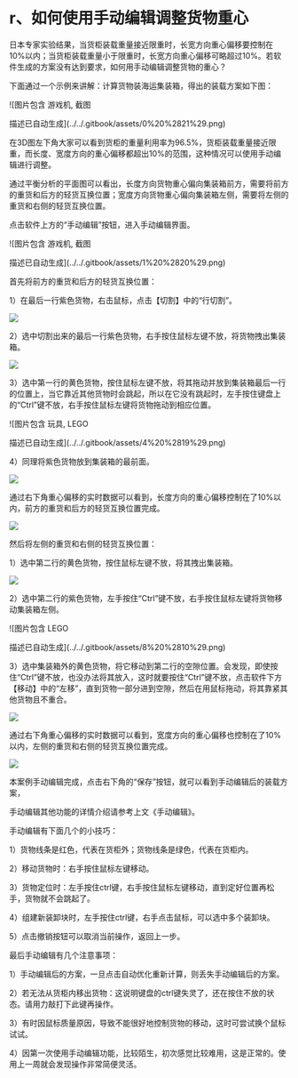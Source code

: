 # r、如何使用手动编辑调整货物重心

日本专家实验结果，当货柜装载重量接近限重时，长宽方向重心偏移要控制在10%以内；当货柜装载重量小于限重时，长宽方向重心偏移可略超过10%。若软件生成的方案没有达到要求，如何用手动编辑调整货物的重心？

下面通过一个示例来讲解：计算货物装海运集装箱，得出的装载方案如下图：

![&#x56FE;&#x7247;&#x5305;&#x542B; &#x6E38;&#x620F;&#x673A;, &#x622A;&#x56FE;

&#x63CF;&#x8FF0;&#x5DF2;&#x81EA;&#x52A8;&#x751F;&#x6210;](../../.gitbook/assets/0%20%2821%29.png)

在3D图左下角大家可以看到货柜的重量利用率为96.5%，货柜装载重量接近限重，而长度、宽度方向的重心偏移都超出10%的范围，这种情况可以使用手动编辑进行调整。

通过平衡分析的平面图可以看出，长度方向货物重心偏向集装箱前方，需要将前方的重货和后方的轻货互换位置；宽度方向货物重心偏向集装箱左侧，需要将左侧的重货和右侧的轻货互换位置。

点击软件上方的“手动编辑”按钮，进入手动编辑界面。

![&#x56FE;&#x7247;&#x5305;&#x542B; &#x6E38;&#x620F;&#x673A;, &#x622A;&#x56FE;

&#x63CF;&#x8FF0;&#x5DF2;&#x81EA;&#x52A8;&#x751F;&#x6210;](../../.gitbook/assets/1%20%2820%29.png)

首先将前方的重货和后方的轻货互换位置：

1）在最后一行紫色货物，右击鼠标，点击【切割】中的“行切割”。

![](../../.gitbook/assets/2%20%2821%29.png)

2）选中切割出来的最后一行紫色货物，右手按住鼠标左键不放，将货物拽出集装箱。

![](../../.gitbook/assets/3%20%2821%29.png)

3）选中第一行的黄色货物，按住鼠标左键不放，将其拖动并放到集装箱最后一行的位置上，当它靠近其他货物时会跳起，所以在它没有跳起时，左手按住键盘上的“Ctrl”键不放，右手按住鼠标左键将货物拖动到相应位置。

![&#x56FE;&#x7247;&#x5305;&#x542B; &#x73A9;&#x5177;, LEGO

&#x63CF;&#x8FF0;&#x5DF2;&#x81EA;&#x52A8;&#x751F;&#x6210;](../../.gitbook/assets/4%20%2819%29.png)

4）同理将紫色货物放到集装箱的最前面。

![](../../.gitbook/assets/5%20%2818%29.png)

通过右下角重心偏移的实时数据可以看到，长度方向的重心偏移控制在了10%以内，前方的重货和后方的轻货互换位置完成。

![](../../.gitbook/assets/6%20%2816%29.png)

然后将左侧的重货和右侧的轻货互换位置：

1）选中第二行的黄色货物，按住鼠标左键不放，将其拽出集装箱。

![](../../.gitbook/assets/7%20%2813%29.png)

2）选中第二行的紫色货物，左手按住“Ctrl”键不放，右手按住鼠标左键将货物移动集装箱左侧。

![&#x56FE;&#x7247;&#x5305;&#x542B; LEGO

&#x63CF;&#x8FF0;&#x5DF2;&#x81EA;&#x52A8;&#x751F;&#x6210;](../../.gitbook/assets/8%20%2810%29.png)

3）选中集装箱外的黄色货物，将它移动到第二行的空隙位置。会发现，即使按住“Ctrl”键不放，也没办法将其放入，这时就要按住“Ctrl”键不放，点击软件下方【移动】中的“左移”，直到货物一部分进到空隙，然后在用鼠标拖动，将其靠紧其他货物且不重合。

![](../../.gitbook/assets/9%20%289%29.png)

通过右下角重心偏移的实时数据可以看到，宽度方向的重心偏移也控制在了10%以内，左侧的重货和右侧的轻货互换位置完成。

![](../../.gitbook/assets/10%20%285%29.png)

本案例手动编辑完成，点击右下角的“保存”按钮，就可以看到手动编辑后的装载方案，

手动编辑其他功能的详情介绍请参考上文《手动编辑》。

手动编辑有下面几个的小技巧：

1）货物线条是红色，代表在货柜外；货物线条是绿色，代表在货柜内。

2）移动货物时：右手按住鼠标左键移动。

3）货物定位时：左手按住ctrl键，右手按住鼠标左键移动，直到定好位置再松手，货物就不会跳起了。

4）组建新装卸块时，左手按住ctrl键，右手点击鼠标，可以选中多个装卸块。

5）点击撤销按钮可以取消当前操作，返回上一步。

最后手动编辑有几个注意事项：

1）手动编辑后的方案，一旦点击自动优化重新计算，则丢失手动编辑后的方案。

2）若无法从货柜内移出货物：这说明键盘的ctrl键失灵了，还在按住不放的状态。请用力敲打下此键再操作。

3）有时因鼠标质量原因，导致不能很好地控制货物的移动，这时可尝试换个鼠标试试。

4）因第一次使用手动编辑功能，比较陌生，初次感觉比较难用，这是正常的。使用上一周就会发现操作非常简便灵活。

